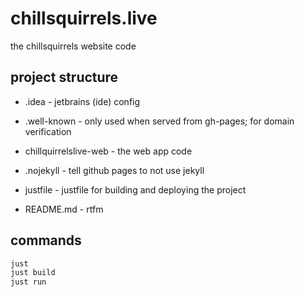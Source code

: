 # chillsquirrels.live

the chillsquirrels website code

## project structure

* .idea - jetbrains (ide) config

* .well-known - only used when served from gh-pages; for domain verification

* chillquirrelslive-web - the web app code

* .nojekyll - tell github pages to not use jekyll

* justfile - justfile for building and deploying the project

* README.md - rtfm


## commands

```sh
just
just build
just run
```
